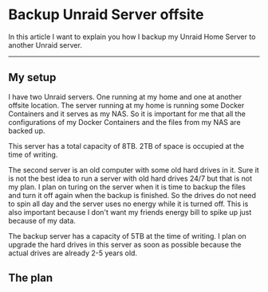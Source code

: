 
# Backup Unraid Server offsite
In this article I want to explain you how I backup my Unraid Home Server to another Unraid server.
***
## My setup
I have two Unraid servers. 
One running at my home and one at another offsite location. The server running at my home is running some Docker Containers and it serves as my NAS. 
So it is important for me that all the configurations of my Docker Containers and the files from my NAS are backed up.

This server has a total capacity of 8TB. 2TB of space is occupied at the time of writing.

The second server is an old computer with some old hard drives in it. 
Sure it is not the best idea to run a server with old hard drives 24/7 but that is not my plan. 
I plan on turing on the server when it is time to backup the files and turn it off again when the backup is finished. 
So the drives do not need to spin all day and the server uses no energy while it is turned off. 
This is also important because I don't want my friends energy bill to spike up just because of my data.

The backup server has a capacity of 5TB at the time of writing. 
I plan on upgrade the hard drives in this server as soon as possible because the actual drives are already 2-5 years old. 
## The plan
